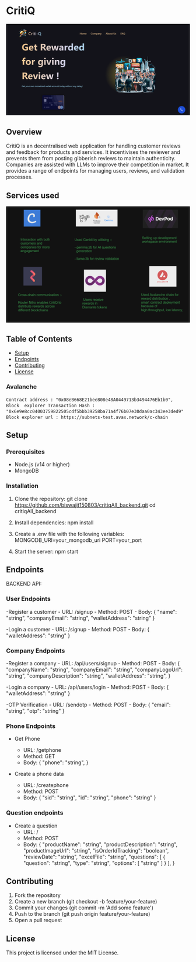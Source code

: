 # CritiQ
![](https://github.com/ankushroy25/CritiQ/blob/main/preview/Cover.png)


## Overview
CritiQ is an decentralised web application for handling customer reviews and feedback for products and services. 
It incentivises the reviewer and prevents them from posting gibberish reviews to maintain authenticity.
Companies are assisted with LLMs to improve their competition in market. 
It provides a range of endpoints for managing users, reviews, and validation processes.

## Services used
![](https://github.com/ankushroy25/CritiQ/blob/main/preview/Screenshot%202024-06-30%20111246.png)

## Table of Contents
- [Setup](#setup)
- [Endpoints](#endpoints)
- [Contributing](#contributing)
- [License](#license)


### Avalanche 
    Contract address : "0x08eB668E21bee808e48A0449713b3494476Eb1b0",
    Block  explorer Transaction Hash : "0x6e9e8cc04003759822505cdf5bbb39258ba71a4f76b07e30daa0ac343ee3ded9"
    Block explorer url : https://subnets-test.avax.network/c-chain

## Setup
### Prerequisites
- Node.js (v14 or higher)
- MongoDB

### Installation
1. Clone the repository:
        git clone https://github.com/biswajit150803/critiqAll_backend.git
    cd critiqAll_backend
    

2. Install dependencies:
        npm install
    

3. Create a .env file with the following variables:
        MONGODB_URI=your_mongodb_uri
    PORT=your_port
    

4. Start the server:
        npm start
    

## Endpoints
BACKEND API:

### User Endpoints
-Register a customer
    - URL: /signup
    - Method: POST
    - Body: 
                {
                     "name": "string",
                     "companyEmail": "string",
                     "walletAddress": "string"
                }

-Login a customer
    - URL: /signup
    - Method: POST
    - Body: 
                {
                     "walletAddress": "string"
                }

### Company Endpoints
-Register a company
    - URL: /api/users/signup
    - Method: POST
    - Body: 
            {
                "companyName": "string",
                "companyEmail": "string",
                "companyLogoUrl": "string",
                "companyDescription": "string",
                "walletAddress": "string",
            }

-Login a company
    - URL: /api/users/login
    - Method: POST
    - Body: 
                {
                     "walletAddress": "string"
                }

-OTP Verification
    - URL: /sendotp
    - Method: POST
    - Body: 
                {
                     "email": "string",
                     "otp": "string"
                }

### Phone Endpoints                  
- Get Phone
    - URL: /getphone
    - Method: GET
    - Body:
                {
            "phone": "string",
                }
        
- Create a phone data
    - URL: /createphone
    - Method: POST
    - Body:
                { 
            "sid": "string", 
            "id": "string", 
            "phone": "string" 
            }
        
### Question endpoints
- Create a question
    - URL: /
    - Method: POST
    - Body: 
                {
                "productName": "string",
      "productDescription": "string",
      "productImageUrl": "string",
      "isOrderIdTracking": "boolean",
      "reviewDate": "string",
      "excelFile": "string",
      "questions": [
                    {
                        "question": "string",
                        "type": "string",
                        "options": [
                            "string"
                        ]
                    }
                    ],
                }

## Contributing
1. Fork the repository
2. Create a new branch (git checkout -b feature/your-feature)
3. Commit your changes (git commit -m 'Add some feature')
4. Push to the branch (git push origin feature/your-feature)
5. Open a pull request

## License
This project is licensed under the MIT License.
